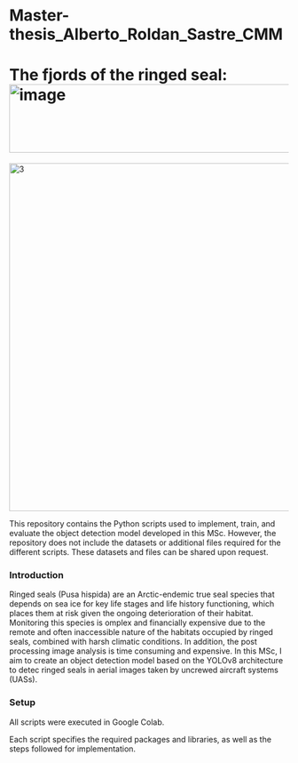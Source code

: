 # Master-thesis_Alberto_Roldan_Sastre_CMM


# The fjords of the ringed seal: <img width="1960" height="123" alt="image" src="https://github.com/user-attachments/assets/b9bbd2dc-4769-4130-8c09-4dcb920c3222" />


</p>
  </p>                 				<img width="797" height="626" alt="3" src="https://github.com/user-attachments/assets/ca788cd9-2ad6-40fc-adb3-2eba9fd0511a" />


</p>




</p>
This repository contains the Python scripts used to implement, train, and evaluate the object detection model developed in this MSc. However, the repository does not include the datasets or additional files required for the different scripts. These datasets and files can be shared upon request.
</p>

### Introduction

</p>Ringed seals (Pusa hispida) are an Arctic-endemic true seal species that depends on sea ice for key life stages and life history functioning, which places them at risk given the ongoing deterioration of their habitat. Monitoring this species is omplex and financially expensive due to the remote and often inaccessible nature of the habitats occupied by ringed seals, combined with harsh climatic conditions. In addition, the post processing image analysis is time consuming and expensive. In this MSc, I aim to create an object detection model based on the YOLOv8 architecture to detec ringed seals in aerial images taken by uncrewed aircraft systems (UASs). 

</p>



### Setup


</p> All scripts were executed in Google Colab.
</p>

</p> Each script specifies the required packages and libraries, as well as the steps followed for implementation.
</p>
















